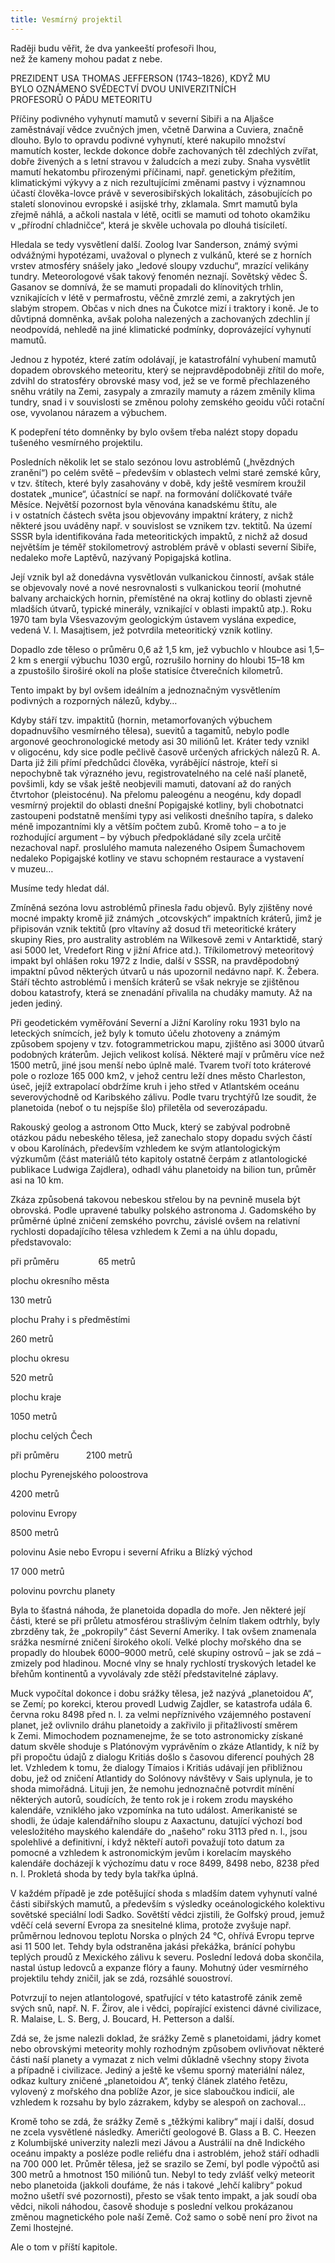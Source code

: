 ```yaml
---
title: Vesmírný projektil
---
```


Raději budu věřit, že dva yankeeští profesoři lhou,  
než že kameny mohou padat z nebe.

PREZIDENT USA THOMAS JEFFERSON (1743–1826), KDYŽ MU  
BYLO OZNÁMENO SVĚDECTVÍ DVOU UNIVERZITNÍCH  
PROFESORŮ O PÁDU METEORITU

Příčiny podivného vyhynutí mamutů v severní Sibiři a na Aljašce zaměstnávají vědce zvučných jmen, včetně Darwina a Cuviera, značně dlouho. Bylo to opravdu podivné vyhynutí, které nakupilo množství mamutích koster, leckde dokonce dobře zachovaných těl zdechlých zvířat, dobře živených a s letní stravou v žaludcích a mezi zuby. Snaha vysvětlit mamutí hekatombu přirozenými příčinami, např. genetickým přežitím, klimatickými výkyvy a z nich rezultujícími změnami pastvy i významnou účastí člověka-lovce právě v severosibiřských lokalitách, zásobujících po staletí slonovinou evropské i asijské trhy, zklamala. Smrt mamutů byla zřejmě náhlá, a ačkoli nastala v létě, ocitli se mamuti od tohoto okamžiku v „přírodní chladničce“, která je skvěle uchovala po dlouhá tisíciletí.

Hledala se tedy vysvětlení další. Zoolog Ivar Sanderson, známý svými odvážnými hypotézami, uvažoval o plynech z vulkánů, které se z horních vrstev atmosféry snášely jako „ledové sloupy vzduchu“, mrazící velikány tundry. Meteorologové však takový fenomén neznají. Sovětský vědec Š. Gasanov se domnívá, že se mamuti propadali do klínovitých trhlin, vznikajících v létě v permafrostu, věčně zmrzlé zemi, a zakrytých jen slabým stropem. Občas v nich dnes na Čukotce mizí i traktory i koně. Je to důvtipná domněnka, avšak poloha nalezených a zachovaných zdechlin jí neodpovídá, nehledě na jiné klimatické podmínky, doprovázející vyhynutí mamutů.

Jednou z hypotéz, které zatím odolávají, je katastrofální vyhubení mamutů dopadem obrovského meteoritu, který se nejpravděpodobněji zřítil do moře, zdvihl do stratosféry obrovské masy vod, jež se ve formě přechlazeného sněhu vrátily na Zemi, zasypaly a zmrazily mamuty a rázem změnily klima tundry, snad i v souvislosti se změnou polohy zemského geoidu vůči rotační ose, vyvolanou nárazem a výbuchem.

K podepření této domněnky by bylo ovšem třeba nalézt stopy dopadu tušeného vesmírného projektilu.

Posledních několik let se stalo sezónou lovu astroblémů („hvězd­ných zranění“) po celém světě – především v oblastech velmi staré zemské kůry, v tzv. štítech, které byly zasahovány v době, kdy ještě vesmírem kroužil dostatek „munice“, účastnící se např. na formo­vání dolíčkovaté tváře Měsíce. Největší pozornost byla věnována kanadskému štítu, ale i v ostatních částech světa jsou objevovány impaktní krátery, z nichž některé jsou uváděny např. v souvislost se vznikem tzv. tektitů. Na území SSSR byla identifikována řada meteoritických impaktů, z nichž až dosud největším je téměř stokilometrový astroblém právě v oblasti severní Sibiře, nedaleko moře Laptěvů, nazývaný Popigajská kotlina.

Její vznik byl až donedávna vysvětlován vulkanickou činností, avšak stále se objevovaly nové a nové nesrovnalosti s vulkanickou teorií (mohutné balvany archaických hornin, přemístěné na okraj kotliny do oblasti zjevně mladších útvarů, typické minerály, vznikající v oblasti impaktů atp.). Roku 1970 tam byla Všesvazovým geologickým ústavem vyslána expedice, vedená V. I. Masajtisem, jež potvrdila meteoritický vznik kotliny.

Dopadlo zde těleso o průměru 0,6 až 1,5 km, jež vybuchlo v hloubce asi 1,5–2 km s energií výbuchu 1030 ergů, rozrušilo horniny do hloubi 15–18 km a zpustošilo široširé okolí na ploše statisíce čtverečních kilometrů.

Tento impakt by byl ovšem ideálním a jednoznačným vysvětlením podivných a rozporných nálezů, kdyby…

Kdyby stáří tzv. impaktitů (hornin, metamorfovaných výbuchem dopadnuvšího vesmírného tělesa), suevitů a tagamitů, nebylo podle argonové geochronologické metody asi 30 miliónů let. Kráter tedy vznikl v oligocénu, kdy sice podle pečlivě časově určených afrických nálezů R. A. Darta již žili přímí předchůdci člověka, vyrábějící nástroje, kteří si nepochybně tak výrazného jevu, registrovatelného na celé naší planetě, povšimli, kdy se však ještě neobjevili mamuti, datovaní až do raných čtvrtohor (pleistocénu). Na přelomu paleogénu a neogénu, kdy dopadl vesmírný projektil do oblasti dnešní Popigajské kotliny, byli chobotnatci zastoupeni podstatně menšími typy asi velikosti dnešního tapíra, s daleko méně impozantními kly a větším počtem zubů. Kromě toho – a to je rozhodující argument – by výbuch předpokládané síly zcela určitě nezachoval např. proslulého mamuta nalezeného Osipem Šumachovem nedaleko Popigajské kotliny ve stavu schopném restaurace a vystavení v muzeu…

Musíme tedy hledat dál.

Zmíněná sezóna lovu astroblémů přinesla řadu objevů. Byly zjištěny nové mocné impakty kromě již známých „otcovských“ impaktních kráterů, jimž je připisován vznik tektitů (pro vltavíny až dosud tři meteoritické krátery skupiny Ries, pro australity astroblém na Wilkesově zemi v Antarktidě, starý asi 5000 let, Vredefort Ring v jižní Africe atd.). Tříkilometrový meteoritový impakt byl ohlášen roku 1972 z Indie, další v SSSR, na pravděpodobný impaktní původ některých útvarů u nás upozornil nedávno např. K. Žebera. Stáří těchto astroblémů i menších kráterů se však nekryje se zjištěnou dobou katastrofy, která se znenadání přivalila na chudáky mamuty. Až na jeden jediný.

Při geodetickém vyměřování Severní a Jižní Karolíny roku 1931 bylo na leteckých snímcích, jež byly k tomuto účelu zhotoveny a známým způsobem spojeny v tzv. fotogrammetrickou mapu, zjištěno asi 3000 útvarů podobných kráterům. Jejich velikost kolísá. Některé mají v průměru více než 1500 metrů, jiné jsou menší nebo úplně malé. Tvarem tvoří toto kráterové pole o rozloze 165 000 km2, v jehož centru leží dnes město Charleston, úseč, jejíž extrapolací obdržíme kruh i jeho střed v Atlantském oceánu severovýchodně od Karibského zálivu. Podle tvaru trychtýřů lze soudit, že planetoida (neboť o tu nejspíše šlo) přiletěla od severozápadu.

Rakouský geolog a astronom Otto Muck, který se zabýval podrobně otázkou pádu nebeského tělesa, jež zanechalo stopy dopadu svých částí v obou Karolínách, především vzhledem ke svým atlantologickým výzkumům (část materiálů této kapitoly ostatně čerpám z atlantologické publikace Ludwiga Zajdlera), odhadl váhu planetoidy na bilion tun, průměr asi na 10 km.

Zkáza způsobená takovou nebeskou střelou by na pevnině musela být obrovská. Podle upravené tabulky polského astronoma J. Gadomského by průměrné úplné zničení zemského povrchu, závislé ovšem na relativní rychlosti dopadajícího tělesa vzhledem k Zemi a na úhlu dopadu, představovalo:

 

při průměru                65 metrů

plochu okresního města

130 metrů

plochu Prahy i s předměstími

260 metrů

plochu okresu

520 metrů

plochu kraje

1050 metrů

plochu celých Čech

při průměru           2100 metrů

plochu Pyrenejského poloostrova

4200 metrů

polovinu Evropy

8500 metrů

polovinu Asie nebo Evropu i severní Afriku a Blízký východ

17 000 metrů

polovinu povrchu planety

Byla to šťastná náhoda, že planetoida dopadla do moře. Jen některé její části, které se při průletu atmosférou strašlivým čelním tlakem odtrhly, byly zbrzděny tak, že „pokropily“ část Severní Ameriky. I tak ovšem znamenala srážka nesmírné zničení širokého okolí. Velké plochy mořského dna se propadly do hloubek 6000–9000 metrů, celé skupiny ostrovů – jak se zdá – zmizely pod hladinou. Mocné vlny se hnaly rychlostí tryskových letadel ke břehům kontinentů a vyvolávaly zde stěží představitelné záplavy.

Muck vypočítal dokonce i dobu srážky tělesa, jež nazývá „planetoidou A“, se Zemí; po korekci, kterou provedl Ludwig Zajdler, se katastrofa udála 6. června roku 8498 před n. l. za velmi nepříznivého vzájemného postavení planet, jež ovlivnilo dráhu planetoidy a zakřivilo ji přitažlivostí směrem k Zemi. Mimochodem poznamenejme, že se toto astronomicky získané datum skvěle shoduje s Platónovým vyprávěním o zkáze Atlantidy, k níž by při propočtu údajů z dialogu Kritiás došlo s časovou diferencí pouhých 28 let. Vzhledem k tomu, že dialogy Tímaios i Kritiás udávají jen přibližnou dobu, jež od zničení Atlantidy do Solónovy návštěvy v Sais uplynula, je to shoda mimořádná. Lituji jen, že nemohu jednoznačně potvrdit mínění některých autorů, soudících, že tento rok je i rokem zrodu mayského kalendáře, vzniklého jako vzpomínka na tuto událost. Amerikanisté se shodli, že údaje kalendářního sloupu z Aaxactunu, datující výchozí bod velesložitého mayského kalendáře do „našeho“ roku 3113 před n. l., jsou spolehlivé a definitivní, i když někteří autoři považují toto datum za pomocné a vzhledem k astronomickým jevům i korelacím mayského kalendáře docházejí k výchozímu datu v roce 8499, 8498 nebo, 8238 před n. l. Prokletá shoda by tedy byla takřka úplná.

V každém případě je zde potěšující shoda s mladším datem vyhynutí valné části sibiřských mamutů, a především s výsledky oceánologického kolektivu sovětské speciální lodi Sadko. Sovětští vědci zjistili, že Golfský proud, jemuž vděčí celá severní Evropa za snesitelné klima, protože zvyšuje např. průměrnou lednovou teplotu Norska o plných 24 °C, ohřívá Evropu teprve asi 11 500 let. Tehdy byla odstraněna jakási překážka, bránící pohybu teplých proudů z Mexického zálivu k severu. Poslední ledová doba skončila, nastal ústup ledovců a expanze flóry a fauny. Mohutný úder vesmírného projektilu tehdy zničil, jak se zdá, rozsáhlé souostroví.

Potvrzují to nejen atlantologové, spatřující v této katastrofě zánik země svých snů, např. N. F. Žirov, ale i vědci, popírající existenci dávné civilizace, R. Malaise, L. S. Berg, J. Boucard, H. Petterson a další.

Zdá se, že jsme nalezli doklad, že srážky Země s planetoidami, jádry komet nebo obrovskými meteority mohly rozhodným způsobem ovlivňovat některé části naší planety a vymazat z nich velmi důkladně všechny stopy života a případně i civilizace. Jediný a ještě ke všemu sporný materiální nález, odkaz kultury zničené „planetoidou A“, tenký článek zlatého řetězu, vylovený z mořského dna poblíže Azor, je sice slaboučkou indicií, ale vzhledem k rozsahu by bylo zázrakem, kdyby se alespoň on zachoval…

Kromě toho se zdá, že srážky Země s „těžkými kalibry“ mají i další, dosud ne zcela vysvětlené následky. Američtí geologové B. Glass a B. C. Heezen z Kolumbijské univerzity nalezli mezi Jávou a Austrálií na dně Indického oceánu impakty a posléze podle reliéfu dna i astroblém, jehož stáří odhadli na 700 000 let. Průměr tělesa, jež se srazilo se Zemí, byl podle výpočtů asi 300 metrů a hmotnost 150 miliónů tun. Nebyl to tedy zvlášť velký meteorit nebo planetoida (jakkoli doufáme, že nás i takové „lehčí kalibry“ pokud možno ušetří své pozornosti), přesto se však tento impakt, a jak soudí oba vědci, nikoli náhodou, časově shoduje s poslední velkou prokázanou změnou magnetického pole naší Země. Což samo o sobě není pro život na Zemi lhostejné.

Ale o tom v příští kapitole.

